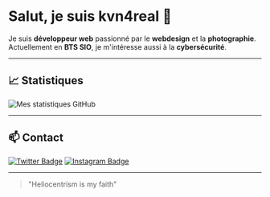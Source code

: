 # Salut, je suis kvn4real 👋

Je suis **développeur web** passionné par le **webdesign** et la **photographie**. Actuellement en **BTS SIO**, je m'intéresse aussi à la **cybersécurité**.

---

## 📈 Statistiques

![Mes statistiques GitHub](https://github-readme-stats.vercel.app/api?username=kvn4real&show_icons=true&count_private=true&hide_title=true&theme=radical)

---

## 📫 Contact

[![Twitter Badge](https://img.shields.io/badge/Twitter-Follow-blue?logo=twitter&logoColor=white)](https://twitter.com/kvn4real)
[![Instagram Badge](https://img.shields.io/badge/Instagram-Follow-purple?logo=instagram&logoColor=white)](https://www.instagram.com/kvn4real_)

---

> "Heliocentrism is my faith"
